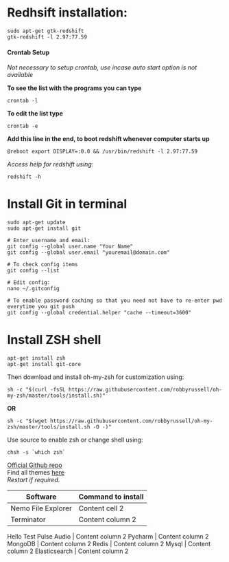 # Redhsift installation:
```shell
sudo apt-get gtk-redshift
gtk-redshift -l 2.97:77.59
```

#### Crontab Setup

*Not necessary to setup crontab, use incase auto start option is not available*

**To see the list with the programs you can type**
```shell
crontab -l
```

**To edit the list type**
```shell
crontab -e
```

**Add this line in the end, to boot redshift whenever computer starts up**
```shell
@reboot export DISPLAY=:0.0 && /usr/bin/redshift -l 2.97:77.59
```

*Access help for redshift using:*
```shell
redshift -h
```

# Install Git in terminal
```shell
sudo apt-get update
sudo apt-get install git

# Enter username and email:
git config --global user.name "Your Name"
git config --global user.email "youremail@domain.com"

# To check config items
git config --list

# Edit config:
nano ~/.gitconfig

# To enable password caching so that you need not have to re-enter pwd everytime you git push
git config --global credential.helper "cache --timeout=3600"

```

# Install ZSH shell

```shell
apt-get install zsh
apt-get install git-core
```
Then download and install oh-my-zsh for customization using:
```shell
sh -c "$(curl -fsSL https://raw.githubusercontent.com/robbyrussell/oh-my-zsh/master/tools/install.sh)"
```
**OR**	
```shell
sh -c "$(wget https://raw.githubusercontent.com/robbyrussell/oh-my-zsh/master/tools/install.sh -O -)"
```
Use source to enable zsh or change shell using:
```shell
chsh -s `which zsh`
```
[Official Github repo](https://github.com/robbyrussell/oh-my-zsh)	
Find all themes [here](https://github.com/robbyrussell/oh-my-zsh/wiki/External-themes)	
*Restart if required.* 	

Software | Command to install
------------ | -------------
Nemo File Explorer | Content cell 2
Terminator | Content column 2 | Test column
Hello Test
Pulse Audio | Content column 2
Pycharm | Content column 2
MongoDB | Content column 2
Redis | Content column 2
Mysql | Content column 2
Elasticsearch | Content column 2